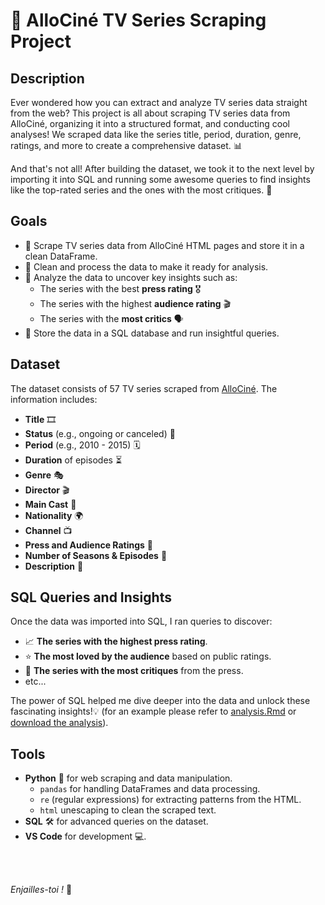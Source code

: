 # 🎥 AlloCiné TV Series Scraping Project

## Description
Ever wondered how you can extract and analyze TV series data straight from the web? This project is all about scraping TV series data from AlloCiné, organizing it into a structured format, and conducting cool analyses! We scraped data like the series title, period, duration, genre, ratings, and more to create a comprehensive dataset. 📊

And that's not all! After building the dataset, we took it to the next level by importing it into SQL and running some awesome queries to find insights like the top-rated series and the ones with the most critiques. 🌟

## Goals
- 🚀 Scrape TV series data from AlloCiné HTML pages and store it in a clean DataFrame.
- 🧹 Clean and process the data to make it ready for analysis.
- 🧐 Analyze the data to uncover key insights such as:
  - The series with the best **press rating** 🎖️
  - The series with the highest **audience rating** 🎬
  - The series with the **most critics** 🗣️
- 💾 Store the data in a SQL database and run insightful queries.

## Dataset
The dataset consists of 57 TV series scraped from [AlloCiné](https://www.allocine.fr/). The information includes:
- **Title** 🎞️
- **Status** (e.g., ongoing or canceled) 🚥
- **Period** (e.g., 2010 - 2015) 🗓️
- **Duration** of episodes ⏳
- **Genre** 🎭
- **Director** 🎬
- **Main Cast** 🎥
- **Nationality** 🌍
- **Channel** 📺
- **Press and Audience Ratings** 🌟
- **Number of Seasons & Episodes** 📅
- **Description** 📜

## SQL Queries and Insights
Once the data was imported into SQL, I ran queries to discover:
- 📈 **The series with the highest press rating**.
- ⭐ **The most loved by the audience** based on public ratings.
- 📝 **The series with the most critiques** from the press.
- etc...
  
The power of SQL helped me dive deeper into the data and unlock these fascinating insights!💡 (for an example please refer to [analysis.Rmd](https://github.com/aurvl/Projects/blob/main/Scraping%20Allocine/analysis.Rmd) or [download the analysis](https://github.com/aurvl/Projects/blob/main/Scraping%20Allocine/analysis.html)).

## Tools
- **Python** 🐍 for web scraping and data manipulation.
  - `pandas` for handling DataFrames and data processing.
  - `re` (regular expressions) for extracting patterns from the HTML.
  - `html` unescaping to clean the scraped text.
- **SQL** 🛠️ for advanced queries on the dataset.
- **VS Code** for development 💻.

<br>

<br>

*Enjailles-toi !* 🎉

